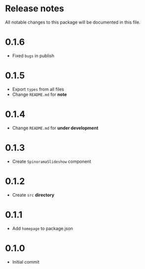 # Release notes
All notable changes to this package will be documented in this file.

# 0.1.6
- Fixed `bugs` in publish

# 0.1.5
- Export `types` from all files
- Change `README.md` for **note**

# 0.1.4
- Change `README.md` for **under development**

# 0.1.3
- Create `SpinoramaSlideshow` component

# 0.1.2
- Create `src` **directory**

# 0.1.1
- Add `homepage` to package.json

# 0.1.0
- Initial commit
